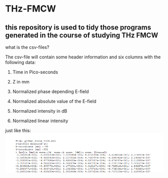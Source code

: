 # THz-FMCW

this repository is used to tidy those programs generated in the course of studying THz FMCW
-------------------------------------------------------------------------------------------

what is the csv-files?

The csv-file will contain some header information and six columns with the following data:

1. Time in Pico-seconds

2. Z in mm

3. Normalized phase depending E-field

4. Normalized absolute value of the E-field

5. Normalized intensity in dB

6. Normalized linear intensity

just like this:
![image](https://github.com/panatt/THz-FMCW/blob/master/image/csv-file.png)
